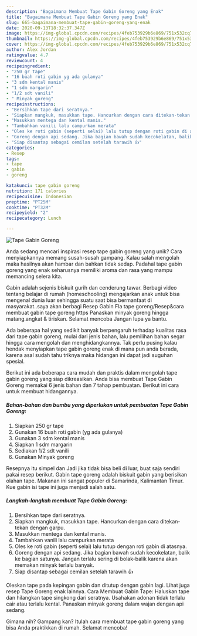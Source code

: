 ```yaml
---
description: "Bagaimana Membuat Tape Gabin Goreng yang Enak"
title: "Bagaimana Membuat Tape Gabin Goreng yang Enak"
slug: 665-bagaimana-membuat-tape-gabin-goreng-yang-enak
date: 2020-09-13T18:32:37.347Z
image: https://img-global.cpcdn.com/recipes/4feb753929b6e869/751x532cq70/tape-gabin-goreng-foto-resep-utama.jpg
thumbnail: https://img-global.cpcdn.com/recipes/4feb753929b6e869/751x532cq70/tape-gabin-goreng-foto-resep-utama.jpg
cover: https://img-global.cpcdn.com/recipes/4feb753929b6e869/751x532cq70/tape-gabin-goreng-foto-resep-utama.jpg
author: Alex Jordan
ratingvalue: 4.7
reviewcount: 4
recipeingredient:
- "250 gr tape"
- "16 buah roti gabin yg ada gulanya"
- "3 sdm kental manis"
- "1 sdm margarin"
- "1/2 sdt vanili"
- " Minyak goreng"
recipeinstructions:
- "Bersihkan tape dari seratnya."
- "Siapkan mangkuk, masukkan tape. Hancurkan dengan cara ditekan-tekan dengan garpu."
- "Masukkan mentega dan kental manis."
- "Tambahkan vanili lalu campurkan merata"
- "Oles ke roti gabin (seperti selai) lalu tutup dengan roti gabin di atasnya."
- "Goreng dengan api sedang. Jika bagian bawah sudah kecokelatan, balik ke bagian satunya. Jangan terlalu sering di bolak-balik karena akan memakan minyak terlalu banyak."
- "Siap disantap sebagai cemilan setelah tarawih 👍"
categories:
- Resep
tags:
- tape
- gabin
- goreng

katakunci: tape gabin goreng 
nutrition: 171 calories
recipecuisine: Indonesian
preptime: "PT25M"
cooktime: "PT32M"
recipeyield: "2"
recipecategory: Lunch

---
```



![Tape Gabin Goreng](https://img-global.cpcdn.com/recipes/4feb753929b6e869/751x532cq70/tape-gabin-goreng-foto-resep-utama.jpg)

Anda sedang mencari inspirasi resep tape gabin goreng yang unik? Cara menyiapkannya memang susah-susah gampang. Kalau salah mengolah maka hasilnya akan hambar dan bahkan tidak sedap. Padahal tape gabin goreng yang enak seharusnya memiliki aroma dan rasa yang mampu memancing selera kita.

Gabin adalah sejenis biskuit gurih dan cenderung tawar. Berbagi video tentang belajar di rumah (homeschooling) mengajarkan anak untuk bisa mengenal dunia luar sehingga suatu saat bisa bermanfaat di masyarakat..saya akan berbagi Resep Gabin Fla tape goreng/Resep&amp;cara membuat gabin tape goreng https Panaskan minyak goreng hingga matang.angkat &amp; tiriskan. Selamat mencoba Jangan lupa ya bantu.

Ada beberapa hal yang sedikit banyak berpengaruh terhadap kualitas rasa dari tape gabin goreng, mulai dari jenis bahan, lalu pemilihan bahan segar hingga cara mengolah dan menghidangkannya. Tak perlu pusing kalau hendak menyiapkan tape gabin goreng enak di mana pun anda berada, karena asal sudah tahu triknya maka hidangan ini dapat jadi suguhan spesial.


Berikut ini ada beberapa cara mudah dan praktis dalam mengolah tape gabin goreng yang siap dikreasikan. Anda bisa membuat Tape Gabin Goreng memakai 6 jenis bahan dan 7 tahap pembuatan. Berikut ini cara untuk membuat hidangannya.

<!--inarticleads1-->

##### Bahan-bahan dan bumbu yang diperlukan untuk pembuatan Tape Gabin Goreng:

1. Siapkan 250 gr tape
1. Gunakan 16 buah roti gabin (yg ada gulanya)
1. Gunakan 3 sdm kental manis
1. Siapkan 1 sdm margarin
1. Sediakan 1/2 sdt vanili
1. Gunakan  Minyak goreng


Resepnya itu simpel dan Jadi jika tidak bisa beli di luar, buat saja sendiri pakai resep berikut. Gabin tape goreng adalah biskuit gabin yang berisikan olahan tape. Makanan ini sangat populer di Samarinda, Kalimantan Timur. Kue gabin isi tape ini juga menjadi salah satu. 

<!--inarticleads2-->

##### Langkah-langkah membuat Tape Gabin Goreng:

1. Bersihkan tape dari seratnya.
1. Siapkan mangkuk, masukkan tape. Hancurkan dengan cara ditekan-tekan dengan garpu.
1. Masukkan mentega dan kental manis.
1. Tambahkan vanili lalu campurkan merata
1. Oles ke roti gabin (seperti selai) lalu tutup dengan roti gabin di atasnya.
1. Goreng dengan api sedang. Jika bagian bawah sudah kecokelatan, balik ke bagian satunya. Jangan terlalu sering di bolak-balik karena akan memakan minyak terlalu banyak.
1. Siap disantap sebagai cemilan setelah tarawih 👍


Oleskan tape pada kepingan gabin dan ditutup dengan gabin lagi. Lihat juga resep Tape Goreng enak lainnya. Cara Membuat Gabin Tape: Haluskan tape dan hilangkan tape singkong dari seratnya. Usahakan adonan tidak terlalu cair atau terlalu kental. Panaskan minyak goreng dalam wajan dengan api sedang. 

Gimana nih? Gampang kan? Itulah cara membuat tape gabin goreng yang bisa Anda praktikkan di rumah. Selamat mencoba!
